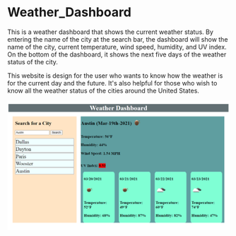 # Weather_Dashboard
This is a weather dashboard that shows the current weather status. By entering the name of the city at the search bar, the dashboard will show the name of the city, current temperature, wind speed, humidity, and UV index. On the bottom of the dashboard, it shows the next five days of the weather status of the city.

This website is design for the user who wants to know how the weather is for the current day and the future. It's also helpful for those who wish to know all the weather status of the cities around the United States.

![Main page](./assets/Weather.PNG)